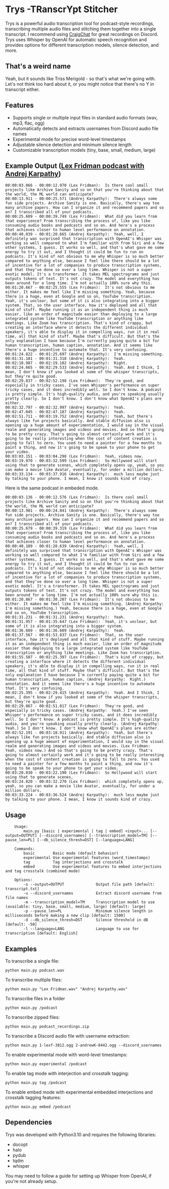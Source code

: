 # Trys -TRanscrYpt Stitcher

Trys is a powerful audio transcription tool for podcast-style recordings, transcribing multiple audio files and stitching them together into a single transcript. I recommend using [CraigChat](https://github.com/CraigChat/craig) for great recordings on Discord. Trys uses Whisper by OpenAI for automatic speech recognition and provides options for different transcription models, silence detection, and more.

## That's a weird name

Yeah, but it sounds like Triss Merigold - so that's what we're going with. Let's not think too hard about it, or you might notice that there's no Y in transcript either.

## Features

- Supports single or multiple input files in standard audio formats (wav, mp3, flac, ogg)
- Automatically detects and extracts usernames from Discord audio file names
- Experimental mode for precise word-level timestamps
- Adjustable silence detection and minimum silence length
- Customizable transcription models (tiny, base, small, medium, large)

## Example Output ([Lex Fridman podcast with Andrej Karpathy](https://www.youtube.com/watch?v=oHWuv1Aqrzk))

```
00:00:03.066 - 00:00:12.970 (Lex Fridman):  Is there cool small projects like Archive Sanity and so on that you're thinking about that the world, the ML world can anticipate?
00:00:13.911 - 00:00:25.571 (Andrej Karpathy):  There's always some fun side projects. Archive Sanity is one. Basically, there's way too many archive papers. How can I organize it and recommend papers and so on? I transcribed all of your podcasts.
00:00:25.609 - 00:00:39.749 (Lex Fridman):  What did you learn from that experience? From transcribing the process of, like you like consuming audio books and podcasts and so on. And here's a process that achieves closer to human level performance on annotation.
00:00:40.039 - 00:01:20.665 (Andrej Karpathy):  Yeah, well, I definitely was surprised that transcription with OpenAI's Whisper was working so well compared to what I'm familiar with from Siri and a few other systems, I guess. It works so well, and that's what gave me some energy to try it out, and I thought it could be fun to run on podcasts. It's kind of not obvious to me why Whisper is so much better compared to anything else, because I feel like there should be a lot of incentive for a lot of companies to produce transcription systems, and that they've done so over a long time. Whisper is not a super exotic model. It's a transformer. It takes MEL spectrograms and just outputs tokens of text. It's not crazy. The model and everything has been around for a long time. I'm not actually 100% sure why this.
00:01:20.667 - 00:02:25.555 (Lex Fridman):  It's not obvious to me either. It makes me feel like I'm missing something. Yeah, because there is a huge, even at Google and so on, YouTube transcription. Yeah, it's unclear, but some of it is also integrating into a bigger system. That, so the user interface, how it's deployed and all that kind of stuff. Maybe running it as an independent thing is much easier, like an order of magnitude easier than deploying to a large integrated system like YouTube transcription or anything like meetings. Like Zoom has transcription. That's kind of crappy, but creating an interface where it detects the different individual speakers, it's able to display it in compelling ways, run it in real time, all that kind of stuff. Maybe that's difficult. But that's the only explanation I have because I'm currently paying quite a bit for human transcription, human caption, annotation. And it seems like there's a huge incentive to automate that. It's very confusing.
00:01:24.822 - 00:01:25.697 (Andrej Karpathy):  I'm missing something.
00:01:31.181 - 00:01:31.318 (Andrej Karpathy):  Yeah.
00:02:18.987 - 00:02:19.102 (Andrej Karpathy):  Right.
00:02:24.665 - 00:02:29.533 (Andrej Karpathy):  Yeah. And I think, I mean, I don't know if you looked at some of the whisper transcripts, but they're quite good.
00:02:29.837 - 00:02:52.198 (Lex Fridman):  They're good, and especially in tricky cases. I've seen Whisper's performance on super tricky cases, and it does incredibly well. So I don't know. A podcast is pretty simple. It's high-quality audio, and you're speaking usually pretty clearly. So I don't know. I don't know what OpenAI's plans are either.
00:02:32.797 - 00:02:32.997 (Andrej Karpathy):  Yeah.
00:02:47.045 - 00:02:47.187 (Andrej Karpathy):  Yeah.
00:02:51.711 - 00:03:19.752 (Andrej Karpathy):  Yeah, but there's always like fun projects basically. And stable diffusion also is opening up a huge amount of experimentation, I would say in the visual realm and generating images and videos and movies. And so that's going to be pretty crazy. That's going to almost certainly work and it's going to be really interesting when the cost of content creation is going to fall to zero. You used to need a painter for a few months to paint a thing, and now it's going to be speak to your phone to get your video.
00:03:03.151 - 00:03:04.298 (Lex Fridman):  Yeah, videos now.
00:03:19.970 - 00:03:32.599 (Lex Fridman):  So Hollywood will start using that to generate scenes, which completely opens up, yeah, so you can make a movie like Avatar, eventually, for under a million dollars.
00:03:33.134 - 00:03:37.916 (Andrej Karpathy):  much less maybe just by talking to your phone. I mean, I know it sounds kind of crazy.
```

Here is the same podcast in embeded mode.

```
00:00:03.136 - 00:00:12.576 (Lex Fridman):  Is there cool small projects like Archive Sanity and so on that you're thinking about that the world, the ML world can anticipate?
00:00:13.981 - 00:00:24.841 (Andrej Karpathy):  There's always some fun side projects. Archive Sanity is one. Basically, there's way too many archive papers. How can I organize it and recommend papers and so on? I transcribed all of your podcasts.
00:00:25.679 - 00:00:39.319 (Lex Fridman):  What did you learn from that experience? From transcribing the process of, like you like consuming audio books and podcasts and so on. And here's a process that achieves closer to human level performance on annotation.
00:00:40.109 - 00:01:20.639 (Andrej Karpathy):  Yeah, well, I definitely was surprised that transcription with OpenAI's Whisper was working so well compared to what I'm familiar with from Siri and a few other systems, I guess. It works so well, and that's what gave me some energy to try it out, and I thought it could be fun to run on podcasts. It's kind of not obvious to me why Whisper is so much better compared to anything else, because I feel like there should be a lot of incentive for a lot of companies to produce transcription systems, and that they've done so over a long time. Whisper is not a super exotic model. It's a transformer. It takes MEL spectrograms and just outputs tokens of text. It's not crazy. The model and everything has been around for a long time. I'm not actually 100% sure why this is.
00:01:20.867 - 00:01:30.207 (Lex Fridman):  It's not obvious to me either. It makes me feel like I'm missing something. (Andrej Karpathy:  I'm missing something.) Yeah, because there is a huge, even at Google and so on, YouTube transcription.
00:01:31.231 - 00:01:31.231 (Andrej Karpathy):  Yeah.
00:01:31.957 - 00:01:35.647 (Lex Fridman):  Yeah, it's unclear, but some of it is also integrating into a bigger system.
00:01:36.609 - 00:01:36.609 (Andrej Karpathy):  Yeah.
00:01:37.567 - 00:01:53.837 (Lex Fridman):  That, so the user interface, how it's deployed and all that kind of stuff. Maybe running it as an independent thing is much easier, like an order of magnitude easier than deploying to a large integrated system like YouTube transcription or anything like meetings. Like Zoom has transcription.
00:01:55.507 - 00:02:25.397 (Lex Fridman):  That's kind of crappy, but creating a interface where it detects the different individual speakers, it's able to display it in compelling ways, run it in real time, all that kind of stuff. Maybe that's difficult. But that's the only explanation I have because I'm currently paying quite a bit for human transcription, human caption, (Andrej Karpathy:  Right.) annotation. And it seems like there's a huge incentive to automate that. It's very confusing.
00:02:25.395 - 00:02:29.415 (Andrej Karpathy):  Yeah. And I think, I mean, I don't know if you looked at some of the whisper transcripts, but they're quite good.
00:02:29.867 - 00:02:51.817 (Lex Fridman):  They're good, and especially in tricky cases. (Andrej Karpathy:  Yeah.) I've seen Whisper's performance on super tricky cases, and it does incredibly well. So I don't know. A podcast is pretty simple. It's high-quality audio, and you're speaking usually pretty clearly. (Andrej Karpathy:  Yeah.) So I don't know. I don't know what OpenAI's plans are either.
00:02:52.191 - 00:03:18.911 (Andrej Karpathy):  Yeah, but there's always like fun projects basically. And stable diffusion also is opening up a huge amount of experimentation, I would say in the visual realm and generating images and videos and movies. (Lex Fridman:  Yeah, videos now.) And so that's going to be pretty crazy. That's going to almost certainly work and it's going to be really interesting when the cost of content creation is going to fall to zero. You used to need a painter for a few months to paint a thing, and now it's going to be speak to your phone to get your video.
00:03:20.030 - 00:03:22.190 (Lex Fridman):  So Hollywood will start using that to generate scenes,
00:03:24.820 - 00:03:32.270 (Lex Fridman):  which completely opens up, yeah, so you can make a movie like Avatar, eventually, for under a million dollars.
00:03:33.224 - 00:03:36.524 (Andrej Karpathy):  much less maybe just by talking to your phone. I mean, I know it sounds kind of crazy.
```

## Usage

```
    Usage:
        main.py [basic | experimental | tag | embed] <input>... [--output=OUTPUT] [--discord_usernames] [--transcription_model=TM] [--pause_len=PL] [--db_silence_thresh=DST] [--language=LANG]

    Commands:
        basic        Basic mode (default behavior)
        experimental Use experimental features (word_timestamps)
        tag          Tag interjections and crosstalk
        embed        Use experimental features to embed interjections and tag crosstalk (combined mode)

    Options:
        -o --output=OUTPUT              Output file path [default: transcript.txt]
        -u --discord_usernames          Extract discord username from file names
        -m --transcription_model=TM     Transcription model to use (available: tiny, base, small, medium, large) [default: large]
        -p --pause_len=PL               Minimum silence length in milliseconds before making a new clip [default: 1500]
        -d --db_silence_thresh=DST      Silence threshold in dB [default: -50]
        -l --language=LANG              Language to use for transcription [default: English]
```

## Examples

To transcribe a single file:

```python main.py podcast.wav```


To transcribe multiple files:

```python main.py "Lex Fridman.wav" "Andrej Karpathy.wav"```

To transcribe files in a folder

```python main.py /podcast```

To transcribe zipped files:

```python main.py podcast_recordings.zip```


To transcribe a Discord audio file with username extraction:

```python main.py 1-lexf-3812.ogg 2-andrewK-8442.ogg --discord_usernames```


To enable experimental mode with word-level timestamps:

```python main.py experimental /podcast```

To enable tag mode with interjection and crosstalk tagging:

```python main.py tag /podcast```

To enable embed mode with experimental embedded interjections and crosstalk tagging features:

```python main.py embed /podcast```


## Dependencies

Trys was developed with Python3.10 and requires the following libraries:

- docopt
- halo
- pydub
- tqdm
- whisper

You may need to follow a guide for setting up Whisper from OpenAI, if you're not already setup.
